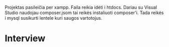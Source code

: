 Projektas pasileičia per xampp. Faila reikia idėti i htdocs. Dariau su Visual Studio naudojau composer.jsom tai reikės instaliuoti composer'i. Tada reikės i mysql susikurti
lentele kuri saugos vartotojus.  

# Interview

